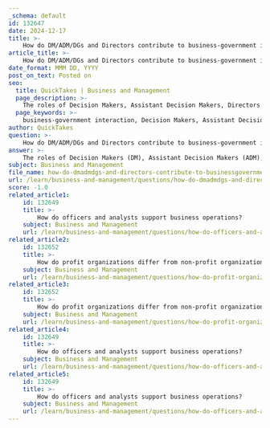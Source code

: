 ```yaml
---
_schema: default
id: 132647
date: 2024-12-17
title: >-
    How do DM/ADM/DGs and Directors contribute to business-government interaction?
article_title: >-
    How do DM/ADM/DGs and Directors contribute to business-government interaction?
date_format: MMM DD, YYYY
post_on_text: Posted on
seo:
  title: QuickTakes | Business and Management
  page_description: >-
    The roles of Decision Makers, Assistant Decision Makers, Directors General, and Directors are crucial in shaping business-government interactions, influencing policy, advocating for business needs, navigating bureaucracy, and fostering collaboration.
  page_keywords: >-
    business-government interaction, Decision Makers, Assistant Decision Makers, Directors General, Directors, policy influence, advocacy, bureaucratic navigation, collaborative relationships, strategic management, proactive engagement
author: QuickTakes
question: >-
    How do DM/ADM/DGs and Directors contribute to business-government interaction?
answer: >-
    The roles of Decision Makers (DM), Assistant Decision Makers (ADM), Directors General (DG), and Directors in business-government interaction are crucial for fostering effective communication and collaboration between the two sectors. Here are several ways in which these roles contribute to this interaction:\n\n1. **Influencing Policy Decisions**: One of the primary responsibilities of DMs, ADMs, DGs, and Directors is to engage with government entities to influence policy decisions that affect their businesses. By advocating for their interests, they can help shape regulations and policies that are favorable to their organizations. This is particularly important in industries that are heavily regulated.\n\n2. **Advocacy and Representation**: These leaders often serve as the face of their organizations in discussions with government officials. They articulate the needs and concerns of their businesses, ensuring that their perspectives are considered in the policymaking process. This advocacy is essential for building productive partnerships that drive economic growth.\n\n3. **Navigating Bureaucratic Procedures**: The gathered information indicates that businesses often face significant learning and compliance costs due to bureaucratic procedures. DMs and Directors can help navigate these complexities by leveraging their understanding of government processes, thereby reducing administrative burdens on their organizations.\n\n4. **Building Collaborative Relationships**: The evolving landscape of business-government interaction emphasizes the importance of collaboration. DMs and Directors are instrumental in establishing and maintaining relationships with government officials, which can lead to more effective public-private partnerships. This collaboration is increasingly recognized as vital for addressing complex social issues and enhancing public service delivery.\n\n5. **Strategic Management of Interactions**: The literature suggests that a processual view on government-business interaction can help understand how social responsibilities dissipate over time. DMs and Directors can play a strategic role in managing these interactions to ensure that both business and government fulfill their social responsibilities, thereby fostering a more sustainable relationship.\n\n6. **Proactive Engagement**: By staying informed about regulatory changes and potential risks, DMs and Directors can proactively engage with government entities. This foresight allows businesses to adapt to the evolving political environment and seize growth opportunities.\n\nIn summary, DMs, ADMs, DGs, and Directors are pivotal in shaping the dynamics of business-government interactions. Their roles encompass advocacy, strategic management, and collaboration, all of which are essential for navigating the complexities of public policy and regulatory frameworks.
subject: Business and Management
file_name: how-do-dmadmdgs-and-directors-contribute-to-businessgovernment-interaction.md
url: /learn/business-and-management/questions/how-do-dmadmdgs-and-directors-contribute-to-businessgovernment-interaction
score: -1.0
related_article1:
    id: 132649
    title: >-
        How do officers and analysts support business operations?
    subject: Business and Management
    url: /learn/business-and-management/questions/how-do-officers-and-analysts-support-business-operations
related_article2:
    id: 132652
    title: >-
        How do profit organizations differ from non-profit organizations in terms of objectives?
    subject: Business and Management
    url: /learn/business-and-management/questions/how-do-profit-organizations-differ-from-nonprofit-organizations-in-terms-of-objectives
related_article3:
    id: 132652
    title: >-
        How do profit organizations differ from non-profit organizations in terms of objectives?
    subject: Business and Management
    url: /learn/business-and-management/questions/how-do-profit-organizations-differ-from-nonprofit-organizations-in-terms-of-objectives
related_article4:
    id: 132649
    title: >-
        How do officers and analysts support business operations?
    subject: Business and Management
    url: /learn/business-and-management/questions/how-do-officers-and-analysts-support-business-operations
related_article5:
    id: 132649
    title: >-
        How do officers and analysts support business operations?
    subject: Business and Management
    url: /learn/business-and-management/questions/how-do-officers-and-analysts-support-business-operations
---
```


&nbsp;